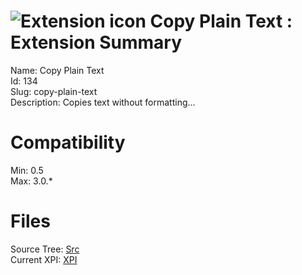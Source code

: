 # ![Extension icon](https://addons.thunderbird.net/static/img/addon-icons/default-64.png) Copy Plain Text : Extension Summary

Name: Copy Plain Text  
Id: 134  
Slug: copy-plain-text  
Description: Copies text without formatting...
  

# Compatibility
Min: 0.5  
Max: 3.0.*  

# Files

Source Tree: [Src](C:/Dev/Thunderbird/ThunderKdB/xall/xOther/134-copy-plain-text/src)  
Current XPI: [XPI](C:/Dev/Thunderbird/ThunderKdB/xall/xOther/134-copy-plain-text/xpi)  



